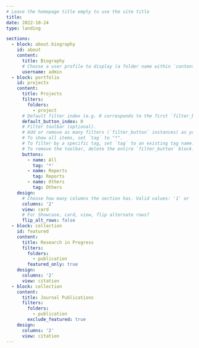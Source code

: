 ```yaml
---
# Leave the homepage title empty to use the site title
title:
date: 2022-10-24
type: landing

sections:
  - block: about.biography
    id: about
    content:
      title: Biography
      # Choose a user profile to display (a folder name within `content/authors/`)
      username: admin
  - block: portfolio
    id: projects
    content:
      title: Projects
      filters:
        folders:
          - project
      # Default filter index (e.g. 0 corresponds to the first `filter_button` instance below).
      default_button_index: 0
      # Filter toolbar (optional).
      # Add or remove as many filters (`filter_button` instances) as you like.
      # To show all items, set `tag` to "*".
      # To filter by a specific tag, set `tag` to an existing tag name.
      # To remove the toolbar, delete the entire `filter_button` block.
      buttons:
        - name: All
          tag: '*'
        - name: Reports
          tag: Reports
        - name: Others
          tag: Others
    design:
      # Choose how many columns the section has. Valid values: '1' or '2'.
      columns: '2'
      view: card
      # For Showcase, card, view, flip alternate rows?
      flip_alt_rows: false
  - block: collection
    id: featured
    content:
      title: Research in Progress
      filters:
        folders:
          - publication
        featured_only: true
    design:
      columns: '2'
      view: citation
  - block: collection
    content:
      title: Journal Publications
      filters:
        folders:
          - publication
        exclude_featured: true
    design:
      columns: '2'
      view: citation
---
```

